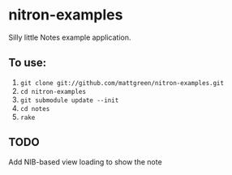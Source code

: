 nitron-examples
===============

Silly little Notes example application. 

To use:
------

1. `git clone git://github.com/mattgreen/nitron-examples.git`
2. `cd nitron-examples`
3. `git submodule update --init`
4. `cd notes`
5. `rake`

TODO
------
Add NIB-based view loading to show the note